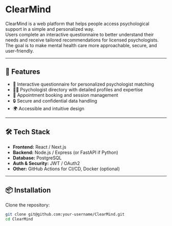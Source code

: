 # ClearMind 

ClearMind is a web platform that helps people access psychological support in a simple and personalized way.  
Users complete an interactive questionnaire to better understand their needs and receive tailored recommendations for licensed psychologists.  
The goal is to make mental health care more approachable, secure, and user-friendly.  

---

## 🚀 Features
- 📝 Interactive questionnaire for personalized psychologist matching  
- 👩‍⚕️ Psychologist directory with detailed profiles and expertise  
- 📅 Appointment booking and session management  
- 🔒 Secure and confidential data handling  
- 🌍 Accessible and intuitive design  

---

## 🛠 Tech Stack
- **Frontend:** React / Next.js  
- **Backend:** Node.js / Express (or FastAPI if Python)  
- **Database:** PostgreSQL  
- **Auth & Security:** JWT / OAuth2  
- **Other:** GitHub Actions for CI/CD, Docker (optional)  

---

## 📦 Installation
Clone the repository:
```bash
git clone git@github.com:your-username/ClearMind.git
cd ClearMind
